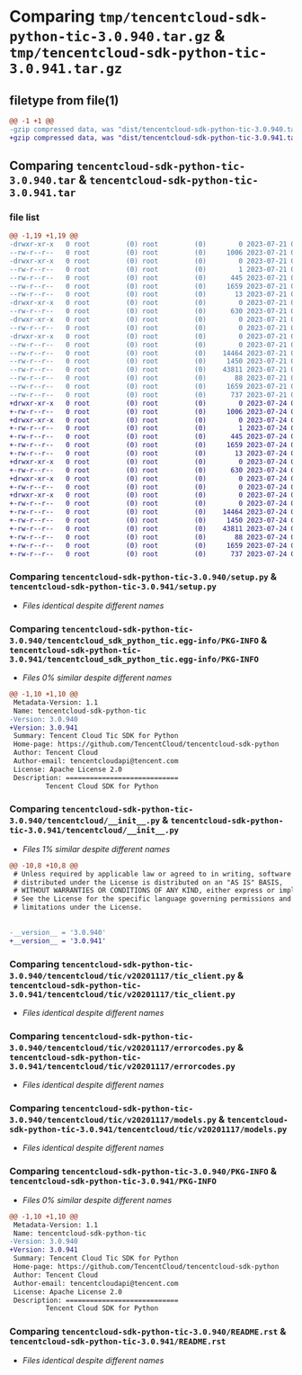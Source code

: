 # Comparing `tmp/tencentcloud-sdk-python-tic-3.0.940.tar.gz` & `tmp/tencentcloud-sdk-python-tic-3.0.941.tar.gz`

## filetype from file(1)

```diff
@@ -1 +1 @@
-gzip compressed data, was "dist/tencentcloud-sdk-python-tic-3.0.940.tar", last modified: Fri Jul 21 00:51:22 2023, max compression
+gzip compressed data, was "dist/tencentcloud-sdk-python-tic-3.0.941.tar", last modified: Mon Jul 24 00:45:55 2023, max compression
```

## Comparing `tencentcloud-sdk-python-tic-3.0.940.tar` & `tencentcloud-sdk-python-tic-3.0.941.tar`

### file list

```diff
@@ -1,19 +1,19 @@
-drwxr-xr-x   0 root         (0) root         (0)        0 2023-07-21 00:51:22.000000 tencentcloud-sdk-python-tic-3.0.940/
--rw-r--r--   0 root         (0) root         (0)     1006 2023-07-21 00:51:22.000000 tencentcloud-sdk-python-tic-3.0.940/setup.py
-drwxr-xr-x   0 root         (0) root         (0)        0 2023-07-21 00:51:22.000000 tencentcloud-sdk-python-tic-3.0.940/tencentcloud_sdk_python_tic.egg-info/
--rw-r--r--   0 root         (0) root         (0)        1 2023-07-21 00:51:22.000000 tencentcloud-sdk-python-tic-3.0.940/tencentcloud_sdk_python_tic.egg-info/dependency_links.txt
--rw-r--r--   0 root         (0) root         (0)      445 2023-07-21 00:51:22.000000 tencentcloud-sdk-python-tic-3.0.940/tencentcloud_sdk_python_tic.egg-info/SOURCES.txt
--rw-r--r--   0 root         (0) root         (0)     1659 2023-07-21 00:51:22.000000 tencentcloud-sdk-python-tic-3.0.940/tencentcloud_sdk_python_tic.egg-info/PKG-INFO
--rw-r--r--   0 root         (0) root         (0)       13 2023-07-21 00:51:22.000000 tencentcloud-sdk-python-tic-3.0.940/tencentcloud_sdk_python_tic.egg-info/top_level.txt
-drwxr-xr-x   0 root         (0) root         (0)        0 2023-07-21 00:51:22.000000 tencentcloud-sdk-python-tic-3.0.940/tencentcloud/
--rw-r--r--   0 root         (0) root         (0)      630 2023-07-21 00:51:22.000000 tencentcloud-sdk-python-tic-3.0.940/tencentcloud/__init__.py
-drwxr-xr-x   0 root         (0) root         (0)        0 2023-07-21 00:51:22.000000 tencentcloud-sdk-python-tic-3.0.940/tencentcloud/tic/
--rw-r--r--   0 root         (0) root         (0)        0 2023-07-21 00:51:22.000000 tencentcloud-sdk-python-tic-3.0.940/tencentcloud/tic/__init__.py
-drwxr-xr-x   0 root         (0) root         (0)        0 2023-07-21 00:51:22.000000 tencentcloud-sdk-python-tic-3.0.940/tencentcloud/tic/v20201117/
--rw-r--r--   0 root         (0) root         (0)        0 2023-07-21 00:51:22.000000 tencentcloud-sdk-python-tic-3.0.940/tencentcloud/tic/v20201117/__init__.py
--rw-r--r--   0 root         (0) root         (0)    14464 2023-07-21 00:51:22.000000 tencentcloud-sdk-python-tic-3.0.940/tencentcloud/tic/v20201117/tic_client.py
--rw-r--r--   0 root         (0) root         (0)     1450 2023-07-21 00:51:22.000000 tencentcloud-sdk-python-tic-3.0.940/tencentcloud/tic/v20201117/errorcodes.py
--rw-r--r--   0 root         (0) root         (0)    43811 2023-07-21 00:51:22.000000 tencentcloud-sdk-python-tic-3.0.940/tencentcloud/tic/v20201117/models.py
--rw-r--r--   0 root         (0) root         (0)       88 2023-07-21 00:51:22.000000 tencentcloud-sdk-python-tic-3.0.940/setup.cfg
--rw-r--r--   0 root         (0) root         (0)     1659 2023-07-21 00:51:22.000000 tencentcloud-sdk-python-tic-3.0.940/PKG-INFO
--rw-r--r--   0 root         (0) root         (0)      737 2023-07-21 00:51:22.000000 tencentcloud-sdk-python-tic-3.0.940/README.rst
+drwxr-xr-x   0 root         (0) root         (0)        0 2023-07-24 00:45:55.000000 tencentcloud-sdk-python-tic-3.0.941/
+-rw-r--r--   0 root         (0) root         (0)     1006 2023-07-24 00:45:55.000000 tencentcloud-sdk-python-tic-3.0.941/setup.py
+drwxr-xr-x   0 root         (0) root         (0)        0 2023-07-24 00:45:55.000000 tencentcloud-sdk-python-tic-3.0.941/tencentcloud_sdk_python_tic.egg-info/
+-rw-r--r--   0 root         (0) root         (0)        1 2023-07-24 00:45:55.000000 tencentcloud-sdk-python-tic-3.0.941/tencentcloud_sdk_python_tic.egg-info/dependency_links.txt
+-rw-r--r--   0 root         (0) root         (0)      445 2023-07-24 00:45:55.000000 tencentcloud-sdk-python-tic-3.0.941/tencentcloud_sdk_python_tic.egg-info/SOURCES.txt
+-rw-r--r--   0 root         (0) root         (0)     1659 2023-07-24 00:45:55.000000 tencentcloud-sdk-python-tic-3.0.941/tencentcloud_sdk_python_tic.egg-info/PKG-INFO
+-rw-r--r--   0 root         (0) root         (0)       13 2023-07-24 00:45:55.000000 tencentcloud-sdk-python-tic-3.0.941/tencentcloud_sdk_python_tic.egg-info/top_level.txt
+drwxr-xr-x   0 root         (0) root         (0)        0 2023-07-24 00:45:55.000000 tencentcloud-sdk-python-tic-3.0.941/tencentcloud/
+-rw-r--r--   0 root         (0) root         (0)      630 2023-07-24 00:45:55.000000 tencentcloud-sdk-python-tic-3.0.941/tencentcloud/__init__.py
+drwxr-xr-x   0 root         (0) root         (0)        0 2023-07-24 00:45:55.000000 tencentcloud-sdk-python-tic-3.0.941/tencentcloud/tic/
+-rw-r--r--   0 root         (0) root         (0)        0 2023-07-24 00:45:55.000000 tencentcloud-sdk-python-tic-3.0.941/tencentcloud/tic/__init__.py
+drwxr-xr-x   0 root         (0) root         (0)        0 2023-07-24 00:45:55.000000 tencentcloud-sdk-python-tic-3.0.941/tencentcloud/tic/v20201117/
+-rw-r--r--   0 root         (0) root         (0)        0 2023-07-24 00:45:55.000000 tencentcloud-sdk-python-tic-3.0.941/tencentcloud/tic/v20201117/__init__.py
+-rw-r--r--   0 root         (0) root         (0)    14464 2023-07-24 00:45:55.000000 tencentcloud-sdk-python-tic-3.0.941/tencentcloud/tic/v20201117/tic_client.py
+-rw-r--r--   0 root         (0) root         (0)     1450 2023-07-24 00:45:55.000000 tencentcloud-sdk-python-tic-3.0.941/tencentcloud/tic/v20201117/errorcodes.py
+-rw-r--r--   0 root         (0) root         (0)    43811 2023-07-24 00:45:55.000000 tencentcloud-sdk-python-tic-3.0.941/tencentcloud/tic/v20201117/models.py
+-rw-r--r--   0 root         (0) root         (0)       88 2023-07-24 00:45:55.000000 tencentcloud-sdk-python-tic-3.0.941/setup.cfg
+-rw-r--r--   0 root         (0) root         (0)     1659 2023-07-24 00:45:55.000000 tencentcloud-sdk-python-tic-3.0.941/PKG-INFO
+-rw-r--r--   0 root         (0) root         (0)      737 2023-07-24 00:45:55.000000 tencentcloud-sdk-python-tic-3.0.941/README.rst
```

### Comparing `tencentcloud-sdk-python-tic-3.0.940/setup.py` & `tencentcloud-sdk-python-tic-3.0.941/setup.py`

 * *Files identical despite different names*

### Comparing `tencentcloud-sdk-python-tic-3.0.940/tencentcloud_sdk_python_tic.egg-info/PKG-INFO` & `tencentcloud-sdk-python-tic-3.0.941/tencentcloud_sdk_python_tic.egg-info/PKG-INFO`

 * *Files 0% similar despite different names*

```diff
@@ -1,10 +1,10 @@
 Metadata-Version: 1.1
 Name: tencentcloud-sdk-python-tic
-Version: 3.0.940
+Version: 3.0.941
 Summary: Tencent Cloud Tic SDK for Python
 Home-page: https://github.com/TencentCloud/tencentcloud-sdk-python
 Author: Tencent Cloud
 Author-email: tencentcloudapi@tencent.com
 License: Apache License 2.0
 Description: ============================
         Tencent Cloud SDK for Python
```

### Comparing `tencentcloud-sdk-python-tic-3.0.940/tencentcloud/__init__.py` & `tencentcloud-sdk-python-tic-3.0.941/tencentcloud/__init__.py`

 * *Files 1% similar despite different names*

```diff
@@ -10,8 +10,8 @@
 # Unless required by applicable law or agreed to in writing, software
 # distributed under the License is distributed on an "AS IS" BASIS,
 # WITHOUT WARRANTIES OR CONDITIONS OF ANY KIND, either express or implied.
 # See the License for the specific language governing permissions and
 # limitations under the License.
 
 
-__version__ = '3.0.940'
+__version__ = '3.0.941'
```

### Comparing `tencentcloud-sdk-python-tic-3.0.940/tencentcloud/tic/v20201117/tic_client.py` & `tencentcloud-sdk-python-tic-3.0.941/tencentcloud/tic/v20201117/tic_client.py`

 * *Files identical despite different names*

### Comparing `tencentcloud-sdk-python-tic-3.0.940/tencentcloud/tic/v20201117/errorcodes.py` & `tencentcloud-sdk-python-tic-3.0.941/tencentcloud/tic/v20201117/errorcodes.py`

 * *Files identical despite different names*

### Comparing `tencentcloud-sdk-python-tic-3.0.940/tencentcloud/tic/v20201117/models.py` & `tencentcloud-sdk-python-tic-3.0.941/tencentcloud/tic/v20201117/models.py`

 * *Files identical despite different names*

### Comparing `tencentcloud-sdk-python-tic-3.0.940/PKG-INFO` & `tencentcloud-sdk-python-tic-3.0.941/PKG-INFO`

 * *Files 0% similar despite different names*

```diff
@@ -1,10 +1,10 @@
 Metadata-Version: 1.1
 Name: tencentcloud-sdk-python-tic
-Version: 3.0.940
+Version: 3.0.941
 Summary: Tencent Cloud Tic SDK for Python
 Home-page: https://github.com/TencentCloud/tencentcloud-sdk-python
 Author: Tencent Cloud
 Author-email: tencentcloudapi@tencent.com
 License: Apache License 2.0
 Description: ============================
         Tencent Cloud SDK for Python
```

### Comparing `tencentcloud-sdk-python-tic-3.0.940/README.rst` & `tencentcloud-sdk-python-tic-3.0.941/README.rst`

 * *Files identical despite different names*

